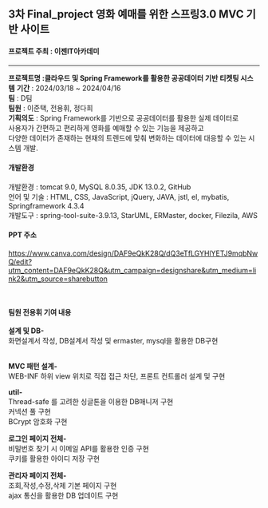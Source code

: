 ## 3차 Final_project 영화 예매를 위한 스프링3.0 MVC 기반 사이트
#### 프로젝트 주최 : 이젠IT아카데미
<hr>
<b>프로젝트명 :클라우드 및 Spring Framework를 활용한 공공데이터 기반 티켓팅 시스템</b>
<b>기간</b> : 2024/03/18 ~ 2024/04/16<br>
<b>팀</b> : D팀<br>
<b>팀원</b> : 이준택, 전용휘, 정다희<br>
<b>기획의도</b> : Spring Framework를 기반으로 공공데이터를 활용한 실제 데이터로<br>
사용자가 간편하고 편리하게 영화를 예매할 수 있는 기능을 제공하고<br>
다양한 데이터가 존재하는 현재의 트렌드에 맞춰 변화하는 데이터에 대응할 수 있는 시스템 개발.<br>

#### 개발환경
개발환경 : tomcat 9.0, MySQL 8.0.35, JDK 13.0.2, GitHub<br>
언어 및 기술 : HTML, CSS, JavaScript, jQuery, JAVA, jstl, el, mybatis, Springframework 4.3.4<br>
개발도구 : spring-tool-suite-3.9.13, StarUML, ERMaster, docker, Filezila, AWS

#### PPT 주소
https://www.canva.com/design/DAF9eQkK28Q/dQ3eTfLGYHlYETJ9mqbNwQ/edit?utm_content=DAF9eQkK28Q&utm_campaign=designshare&utm_medium=link2&utm_source=sharebutton

<br>
<br>
<b>팀원 전용휘 기여 내용</b><br>
<br>
<b>설계 및 DB-</b><br>
화면설계서 작성, DB설계서 작성 및 ermaster, mysql을 활용한 DB구현<br>
<br>

<b>MVC 패턴 설계-</b><br>
WEB-INF 하위 view 위치로 직접 접근 차단, 프론트 컨트롤러 설계 및 구현<br>

<b>util-</b><br>
Thread-safe 를 고려한 싱글톤을 이용한 DB매니저 구현<br>
커넥션 풀 구현<br>
BCrypt 암호화 구현<br>

<b>로그인 페이지 전체-</b><br>
비밀번호 찾기 시 이메일 API를 활용한 인증 구현<br>
쿠키를 활용한 아이디 저장 구현<br>


<b>관리자 페이지 전체-</b><br>
조회,작성,수정,삭제 기본 페이지 구현<br>
ajax 통신을 활용한 DB 업데이트 구현






